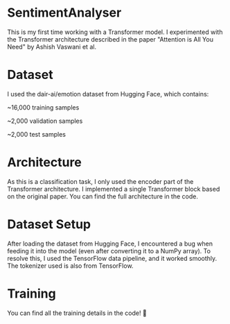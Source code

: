 # SentimentAnalyser
This is my first time working with a Transformer model.
I experimented with the Transformer architecture described in the paper "Attention is All You Need" by Ashish Vaswani et al.

# Dataset
I used the dair-ai/emotion dataset from Hugging Face, which contains:

~16,000 training samples

~2,000 validation samples

~2,000 test samples

# Architecture
As this is a classification task, I only used the encoder part of the Transformer architecture.
I implemented a single Transformer block based on the original paper. You can find the full architecture in the code.

# Dataset Setup
After loading the dataset from Hugging Face, I encountered a bug when feeding it into the model (even after converting it to a NumPy array).
To resolve this, I used the TensorFlow data pipeline, and it worked smoothly.
The tokenizer used is also from TensorFlow.

# Training
You can find all the training details in the code! 🔧
